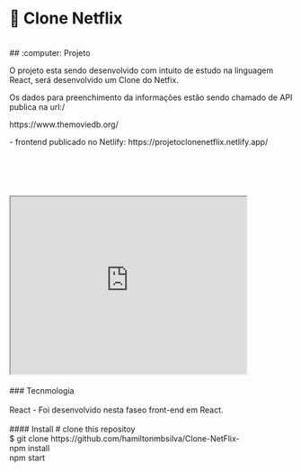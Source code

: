 # :pushpin: Clone Netflix
<br/>
## :computer: Projeto

<p>O projeto esta sendo desenvolvido com intuito de estudo na linguagem React, será desenvolvido um Clone do Netfix. </p>
<p>Os dados para preenchimento da informações estão sendo chamado de API publica na url:/<p>
  https://www.themoviedb.org/

<p>- frontend publicado no Netlify: https://projetoclonenetflix.netlify.app/</p>
<br/><br/>
<h1>
  <iframe width="420" height="315"
    src="https://projetoclonenetflix.netlify.app">
  </iframe>
</h1>
### Tecnmologia
<br/><br/>
React 
- Foi desenvolvido nesta faseo front-end em React.
<br/><br/>
#### Install
# clone this repositoy
  <br/>
$ git clone https://github.com/hamiltonmbsilva/Clone-NetFlix-
   <br/>
npm install
   <br/>
npm start





